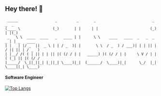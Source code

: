 ## Hey there! 👋
	
~~~~
 _____                 _         _       _                          _      _  _        
(____ \               (_)       | |     | |                        (_)    | |(_)       
 _   \ \  ____  ____   _   ____ | |      \ \    ____   ____  _   _  _   _ | | _   ____ 
| |   | |/ _  ||  _ \ | | / _  )| |       \ \  / _  ) / ___)| | | || | / || || | / _  )
| |__/ /( ( | || | | || |( (/ / | |   _____) )( (/ / | |     \ V / | |( (_| || |( (/ / 
|_____/  \_||_||_| |_||_| \____)|_|  (______/  \____)|_|      \_/  |_| \____||_| \____)
~~~~

#### **Software Engineer**

[![Top Langs](https://github-readme-stats.vercel.app/api/top-langs/?username=dservidie&theme=dark)](https://github.com/anuraghazra/github-readme-stats)
